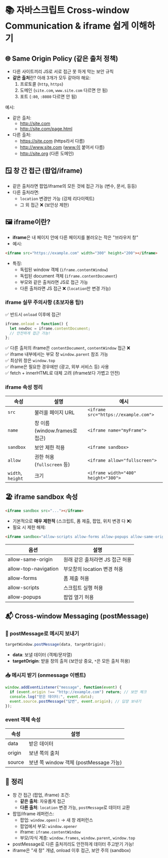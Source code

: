 
# 📚 자바스크립트 Cross-window Communication & iframe 쉽게 이해하기

## 🌐 Same Origin Policy (같은 출처 정책)
- 다른 사이트끼리 JS로 서로 접근 못 하게 막는 보안 규칙
- **같은 출처**란? 아래 3개가 모두 같아야 해요:
    1. 프로토콜 (`http`, `https`)
    2. 도메인 (`site.com`, `www.site.com` 다르면 안 됨)
    3. 포트 (`:80`, `:8080` 다르면 안 됨)

예시:
- 같은 출처:
    - http://site.com
    - http://site.com/page.html
- 다른 출처:
    - https://site.com (https라서 다름)
    - http://www.site.com (www.이 붙어서 다름)
    - http://site.org (다른 도메인)

## 🪟 창 간 접근 (팝업/iframe)
- 같은 출처라면 팝업/iframe의 모든 것에 접근 가능 (변수, 문서, 등등)
- 다른 출처라면:
    - `location` 변경만 가능 (강제 리다이렉트)
    - 그 외 접근 ❌ (보안상 제한)

## 🖼 iframe이란?
- **iframe**은 내 페이지 안에 다른 페이지를 불러오는 작은 "브라우저 창"
- 예시:
```html
<iframe src="https://example.com" width="300" height="200"></iframe>
```
- 특징:
    - 독립된 window 객체 (`iframe.contentWindow`)
    - 독립된 document 객체 (`iframe.contentDocument`)
    - 부모와 같은 출처라면 JS로 접근 가능
    - 다른 출처라면 JS 접근 ❌ (`location`만 변경 가능)

### iframe 실무 주의사항 (초보자용 팁!)
✅ 반드시 `onload` 이후에 접근!
```javascript
iframe.onload = function() {
  let newDoc = iframe.contentDocument;
  // 안전하게 접근 가능!
};
```

✅ 다른 출처의 iframe은 `contentDocument`, `contentWindow` 접근 ❌  
✅ iframe 내부에서는 부모 창 `window.parent` 참조 가능  
✅ 최상위 창은 `window.top`  
✅ iframe은 필요한 경우에만 (광고, 외부 서비스 등) 사용  
✅ fetch + innerHTML로 대체 고려 (iframe보다 가볍고 안전)

### iframe 속성 정리
| 속성 | 설명 | 예시 |
|---|---|---|
| `src` | 불러올 페이지 URL | `<iframe src="https://example.com">` |
| `name` | 창 이름 (window.frames로 접근) | `<iframe name="myFrame">` |
| `sandbox` | 보안 제한 적용 | `<iframe sandbox>` |
| `allow` | 권한 허용 (`fullscreen` 등) | `<iframe allow="fullscreen">` |
| `width`, `height` | 크기 | `<iframe width="400" height="300">` |

## 🏖 iframe sandbox 속성
```html
<iframe sandbox src="..."></iframe>
```
- 기본적으로 **매우 제한적** (스크립트, 폼 제출, 팝업, 위치 변경 다 ❌)
- 필요 시 제한 해제:
```html
<iframe sandbox="allow-scripts allow-forms allow-popups allow-same-origin"></iframe>
```

| 옵션               | 설명                                |
|--------------------|-----------------------------------|
| allow-same-origin  | 원래 같은 출처라면 JS 접근 허용          |
| allow-top-navigation | 부모창의 location 변경 허용            |
| allow-forms        | 폼 제출 허용                          |
| allow-scripts      | 스크립트 실행 허용                      |
| allow-popups       | 팝업 열기 허용                          |

## 📬 Cross-window Messaging (postMessage)

### 💬 postMessage로 메시지 보내기
```javascript
targetWindow.postMessage(data, targetOrigin);
```
- **data**: 보낼 데이터 (객체/문자열)
- **targetOrigin**: 받을 창의 출처 (보안상 중요, `*`은 모든 출처 허용)

### 📥 메시지 받기 (onmessage 이벤트)
```javascript
window.addEventListener("message", function(event) {
  if (event.origin !== "http://example.com") return; // 보안 체크
  console.log("받은 데이터:", event.data);
  event.source.postMessage("답변", event.origin); // 답장 보내기
});
```

### event 객체 속성
| 속성    | 설명                                  |
|---------|---------------------------------------|
| data    | 받은 데이터                             |
| origin  | 보낸 쪽의 출처                          |
| source  | 보낸 쪽 window 객체 (postMessage 가능) |

## 📝 정리
- 창 간 접근 (팝업, iframe) 조건:
    - **같은 출처**: 자유롭게 접근
    - **다른 출처**: `location` 변경 가능, `postMessage`로 데이터 교환
- 팝업/iframe 레퍼런스:
    - 팝업: `window.open()` -> 새 창 레퍼런스
    - 팝업에서 부모: `window.opener`
    - iframe: `iframe.contentWindow`
    - 부모/자식 계층: `window.frames`, `window.parent`, `window.top`
- postMessage로 다른 출처끼리도 안전하게 데이터 주고받기 가능!
- iframe은 "새 창" 개념, onload 이후 접근, 보안 주의 (sandbox)
